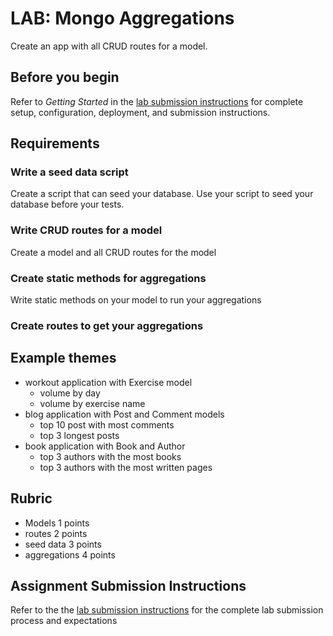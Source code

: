 # LAB: Mongo Aggregations

Create an app with all CRUD routes for a model.

## Before you begin

Refer to *Getting Started*  in the [lab submission instructions](../../../reference/submission-instructions/labs/README.md) for complete setup, configuration, deployment, and submission instructions.

## Requirements

### Write a seed data script

Create a script that can seed your database. Use your script to seed
your database before your tests.

### Write CRUD routes for a model

Create a model and all CRUD routes for the model

### Create static methods for aggregations

Write static methods on your model to run your aggregations

### Create routes to get your aggregations

## Example themes

* workout application with Exercise model
  * volume by day
  * volume by exercise name
* blog application with Post and Comment models
  * top 10 post with most comments
  * top 3 longest posts
* book application with Book and Author
  * top 3 authors with the most books
  * top 3 authors with the most written pages

## Rubric

* Models 1 points
* routes 2 points
* seed data 3 points
* aggregations 4 points

## Assignment Submission Instructions

Refer to the the [lab submission instructions](../../../reference/submission-instructions/labs/README.md) for the complete lab submission process and expectations

